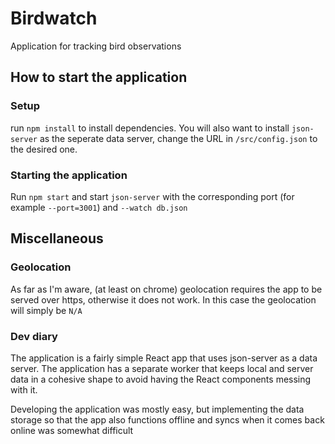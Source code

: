 # Birdwatch

Application for tracking bird observations

## How to start the application


### Setup

run `npm install` to install dependencies. You will also want to install `json-server` as the seperate data server, change the URL in `/src/config.json` to the desired one.

### Starting the application

Run `npm start` and start `json-server` with the corresponding port (for example `--port=3001`) and `--watch db.json`


## Miscellaneous

### Geolocation

As far as I'm aware, (at least on chrome) geolocation requires the app to be served over https, otherwise it does not work. In this case the geolocation will simply be `N/A`

### Dev diary

The application is a fairly simple React app that uses json-server as a data server. The application has a separate worker that keeps local and server data in a cohesive shape to avoid having the React components messing with it.

Developing the application was mostly easy, but implementing the data storage so that the app also functions offline and syncs when it comes back online was somewhat difficult
